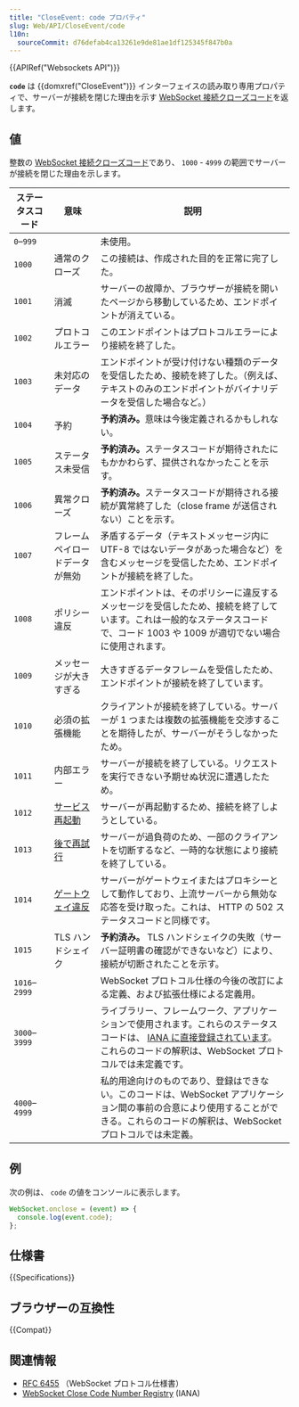 ```yaml
---
title: "CloseEvent: code プロパティ"
slug: Web/API/CloseEvent/code
l10n:
  sourceCommit: d76defab4ca13261e9de81ae1df125345f847b0a
---
```


{{APIRef("Websockets API")}}

**`code`** は {{domxref("CloseEvent")}} インターフェイスの読み取り専用プロパティで、サーバーが接続を閉じた理由を示す [WebSocket 接続クローズコード](https://www.rfc-editor.org/rfc/rfc6455.html#section-7.1.5)を返します。

## 値

整数の [WebSocket 接続クローズコード](https://www.rfc-editor.org/rfc/rfc6455.html#section-7.1.5)であり、 `1000` - `4999` の範囲でサーバーが接続を閉じた理由を示します。

<table class="no-markdown">
  <thead>
    <tr>
      <th>ステータスコード</th>
      <th>意味</th>
      <th>説明</th>
    </tr>
  </thead>
  <tbody>
    <tr>
      <td><code>0</code>–<code>999</code></td>
      <td></td>
      <td>未使用。</td>
    </tr>
    <tr>
      <td><code>1000</code></td>
      <td>通常のクローズ</td>
      <td>
        この接続は、作成された目的を正常に完了した。
      </td>
    </tr>
    <tr>
      <td><code>1001</code></td>
      <td>消滅</td>
      <td>
        サーバーの故障か、ブラウザーが接続を開いたページから移動しているため、エンドポイントが消えている。
      </td>
    </tr>
    <tr>
      <td><code>1002</code></td>
      <td>プロトコルエラー</td>
      <td>
        このエンドポイントはプロトコルエラーにより接続を終了した。
      </td>
    </tr>
    <tr>
      <td><code>1003</code></td>
      <td>未対応のデータ</td>
      <td>
        エンドポイントが受け付けない種類のデータを受信したため、接続を終了した。（例えば、テキストのみのエンドポイントがバイナリデータを受信した場合など。）
      </td>
    </tr>
    <tr>
      <td><code>1004</code></td>
      <td>予約</td>
      <td>
        <strong>予約済み。</strong>意味は今後定義されるかもしれない。
      </td>
    </tr>
    <tr>
      <td><code>1005</code></td>
      <td>ステータス未受信</td>
      <td>
        <strong>予約済み。</strong>ステータスコードが期待されたにもかかわらず、提供されなかったことを示す。
      </td>
    </tr>
    <tr>
      <td><code>1006</code></td>
      <td>異常クローズ</td>
      <td>
       <strong>予約済み。</strong>ステータスコードが期待される接続が異常終了した（close frame が送信されない）ことを示す。
      </td>
    </tr>
    <tr>
      <td><code>1007</code></td>
      <td>フレームペイロードデータが無効</td>
      <td>
        矛盾するデータ（テキストメッセージ内に UTF-8 ではないデータがあった場合など）を含むメッセージを受信したため、エンドポイントが接続を終了した。
      </td>
    </tr>
    <tr>
      <td><code>1008</code></td>
      <td>ポリシー違反</td>
      <td>
        エンドポイントは、そのポリシーに違反するメッセージを受信したため、接続を終了しています。これは一般的なステータスコードで、コード 1003 や 1009 が適切でない場合に使用されます。
      </td>
    </tr>
    <tr>
      <td><code>1009</code></td>
      <td>メッセージが大きすぎる</td>
      <td>
        大きすぎるデータフレームを受信したため、エンドポイントが接続を終了しています。
      </td>
    </tr>
    <tr>
      <td><code>1010</code></td>
      <td>必須の拡張機能</td>
      <td>
        クライアントが接続を終了している。サーバーが 1 つまたは複数の拡張機能を交渉することを期待したが、サーバーがそうしなかったため。
      </td>
    </tr>
    <tr>
      <td><code>1011</code></td>
      <td>内部エラー</td>
      <td>
        サーバーが接続を終了している。リクエストを実行できない予期せぬ状況に遭遇したため。
      </td>
    </tr>
    <tr>
      <td><code>1012</code></td>
      <td><a href="http://www.ietf.org/mail-archive/web/hybi/current/msg09670.html">サービス再起動</a></td>
      <td>
        サーバーが再起動するため、接続を終了しようとしている。
      </td>
    </tr>
    <tr>
      <td><code>1013</code></td>
      <td><a href="http://www.ietf.org/mail-archive/web/hybi/current/msg09670.html">後で再試行</a></td>
      <td>
        サーバーが過負荷のため、一部のクライアントを切断するなど、一時的な状態により接続を終了している。
      </td>
    </tr>
    <tr>
      <td><code>1014</code></td>
      <td><a href="https://www.ietf.org/mail-archive/web/hybi/current/msg10748.html">ゲートウェイ違反</a></td>
      <td>
        サーバーがゲートウェイまたはプロキシーとして動作しており、上流サーバーから無効な応答を受け取った。これは、 HTTP の 502 ステータスコードと同様です。
      </td>
    </tr>
    <tr>
      <td><code>1015</code></td>
      <td>TLS ハンドシェイク</td>
      <td>
        <strong>予約済み。</strong> TLS ハンドシェイクの失敗（サーバー証明書の確認ができないなど）により、接続が切断されたことを示す。
      </td>
    </tr>
    <tr>
      <td><code>1016</code>–<code>2999</code></td>
      <td></td>
      <td>
        WebSocket プロトコル仕様の今後の改訂による定義、および拡張仕様による定義用。
      </td>
    </tr>
    <tr>
      <td><code>3000</code>–<code>3999</code></td>
      <td></td>
      <td>
        ライブラリー、フレームワーク、アプリケーションで使用されます。これらのステータスコードは、 <a href="https://www.iana.org/assignments/websocket/websocket.xml#close-code-number">IANA に直接登録されています</a>。これらのコードの解釈は、WebSocket プロトコルでは未定義です。
      </td>
    </tr>
    <tr>
      <td><code>4000</code>–<code>4999</code></td>
      <td></td>
      <td>
         私的用途向けのものであり、登録はできない。このコードは、WebSocket アプリケーション間の事前の合意により使用することができる。これらのコードの解釈は、WebSocket プロトコルでは未定義。
      </td>
    </tr>
  </tbody>
</table>

## 例

次の例は、 `code` の値をコンソールに表示します。

```js
WebSocket.onclose = (event) => {
  console.log(event.code);
};
```

## 仕様書

{{Specifications}}

## ブラウザーの互換性

{{Compat}}

## 関連情報

- [RFC 6455](https://www.rfc-editor.org/rfc/rfc6455.html) （WebSocket プロトコル仕様書）
- [WebSocket Close Code Number Registry](https://www.iana.org/assignments/websocket/websocket.xml#close-code-number) (IANA)
